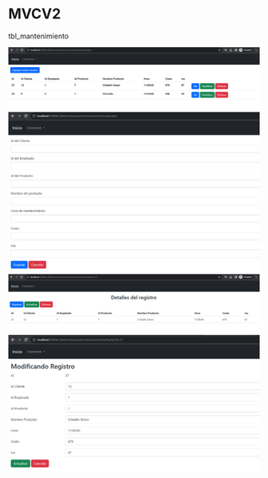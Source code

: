 # MVCV2
tbl_mantenimiento

![](https://github.com/BeltranJ128/MVCV2/blob/main/cap%20(1).png)
![](https://github.com/BeltranJ128/MVCV2/blob/main/cap%20(2).png)
![](https://github.com/BeltranJ128/MVCV2/blob/main/cap%20(3).png)
![](https://github.com/BeltranJ128/MVCV2/blob/main/cap%20(4).png)
